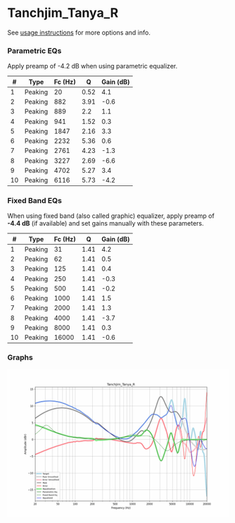 # Tanchjim_Tanya_R
See [usage instructions](https://github.com/jaakkopasanen/AutoEq#usage) for more options and info.

### Parametric EQs
Apply preamp of -4.2 dB when using parametric equalizer.

|   # | Type    |   Fc (Hz) |    Q |   Gain (dB) |
|-----|---------|-----------|------|-------------|
|   1 | Peaking |        20 | 0.52 |         4.1 |
|   2 | Peaking |       882 | 3.91 |        -0.6 |
|   3 | Peaking |       889 | 2.2  |         1.1 |
|   4 | Peaking |       941 | 1.52 |         0.3 |
|   5 | Peaking |      1847 | 2.16 |         3.3 |
|   6 | Peaking |      2232 | 5.36 |         0.6 |
|   7 | Peaking |      2761 | 4.23 |        -1.3 |
|   8 | Peaking |      3227 | 2.69 |        -6.6 |
|   9 | Peaking |      4702 | 5.27 |         3.4 |
|  10 | Peaking |      6116 | 5.73 |        -4.2 |

### Fixed Band EQs
When using fixed band (also called graphic) equalizer, apply preamp of **-4.4 dB** (if available) and set gains manually with these parameters.

|   # | Type    |   Fc (Hz) |    Q |   Gain (dB) |
|-----|---------|-----------|------|-------------|
|   1 | Peaking |        31 | 1.41 |         4.2 |
|   2 | Peaking |        62 | 1.41 |         0.5 |
|   3 | Peaking |       125 | 1.41 |         0.4 |
|   4 | Peaking |       250 | 1.41 |        -0.3 |
|   5 | Peaking |       500 | 1.41 |        -0.2 |
|   6 | Peaking |      1000 | 1.41 |         1.5 |
|   7 | Peaking |      2000 | 1.41 |         1.3 |
|   8 | Peaking |      4000 | 1.41 |        -3.7 |
|   9 | Peaking |      8000 | 1.41 |         0.3 |
|  10 | Peaking |     16000 | 1.41 |        -0.6 |

### Graphs
![](./Tanchjim_Tanya_R.png)
